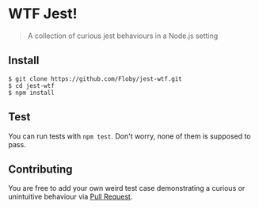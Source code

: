 WTF Jest!
=========

> A collection of curious jest behaviours in a Node.js setting

Install
-------

    $ git clone https://github.com/Floby/jest-wtf.git
    $ cd jest-wtf
    $ npm install

Test
----

You can run tests with `npm test`. Don't worry, none of them is
supposed to pass.


Contributing
------------

You are free to add your own weird test case demonstrating a curious or unintuitive behaviour
via [Pull Request](https://github.com/Floby/jest-wtf/pulls).

